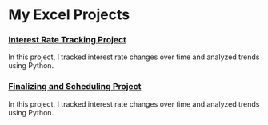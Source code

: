 # My Excel Projects

### [Interest Rate Tracking Project](InterestRateTrackingProject.md)
In this project, I tracked interest rate changes over time and analyzed trends using Python.

### [Finalizing and Scheduling Project](Finalizing&SchedulingProject.md)
In this project, I tracked interest rate changes over time and analyzed trends using Python.

